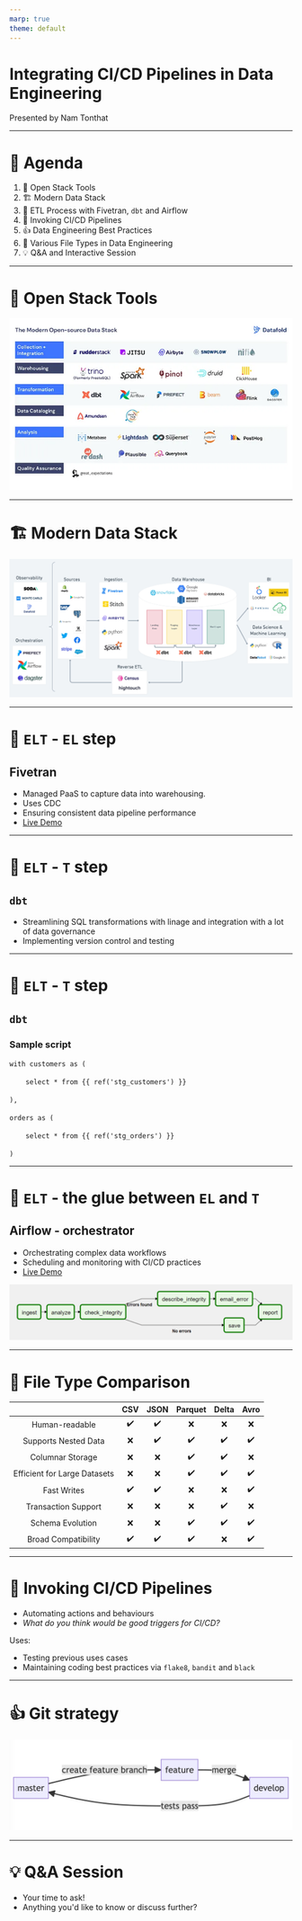 ```yaml
---
marp: true
theme: default
---
```

<style>
section {
  font-family: 'IBM Plex Mono';
}
</style>

# Integrating CI/CD Pipelines in Data Engineering
Presented by Nam Tonthat

---

# 📝 Agenda

1. 🔧 Open Stack Tools
2. 🏗️ Modern Data Stack
3. 🔄 ETL Process with Fivetran, `dbt` and Airflow
4. 🚀 Invoking CI/CD Pipelines
5. 👍 Data Engineering Best Practices
6. 📄 Various File Types in Data Engineering
7. 💡 Q&A and Interactive Session

---

# 🔧 Open Stack Tools
![Open stack tools](images/data-tools.webp)

---

# 🏗️ Modern Data Stack
![Modern Data Stack](images/modern-data-stack.webp)

---

# 🔄 `ELT` - `EL` step
## Fivetran
- Managed PaaS to capture data into warehousing. 
- Uses CDC
- Ensuring consistent data pipeline performance
- [Live Demo](https://fivetran.com/welcome/select-source?groupId=splashy_decathlon)
 
---

# 🔄 `ELT` - `T` step
## `dbt`
- Streamlining SQL transformations with linage and integration with a lot of data governance
- Implementing version control and testing


---

# 🔄 `ELT` - `T` step
## `dbt`
### Sample script 
```
with customers as (

    select * from {{ ref('stg_customers') }}

),

orders as (

    select * from {{ ref('stg_orders') }}

)
```

---

# 🔄 `ELT` - the glue between `EL` and `T`
## Airflow - orchestrator

- Orchestrating complex data workflows
- Scheduling and monitoring with CI/CD practices
- [Live Demo](http://airflow-dev.skinfra.xyz:8080/home?search=workday)

![Airflow DAG](images/airflow.png)

---

# 📄 File Type Comparison

|      | CSV | JSON | Parquet | Delta | Avro |
|:----:|:---:|:----:|:-------:|:-----:|:----:|
| Human-readable | ✔️ | ✔️ | ❌ | ❌ | ❌ |
| Supports Nested Data | ❌ | ✔️ | ✔️ | ✔️ | ✔️ |
| Columnar Storage | ❌ | ❌ | ✔️ | ✔️ | ❌ |
| Efficient for Large Datasets | ❌ | ❌ | ✔️ | ✔️ | ✔️ |
| Fast Writes | ✔️ | ✔️ | ❌ | ❌ | ✔️ |
| Transaction Support | ❌ | ❌ | ❌ | ✔️ | ❌ |
| Schema Evolution | ❌ | ❌ | ✔️ | ✔️ | ✔️ |
| Broad Compatibility | ✔️ | ✔️ | ✔️ | ❌ | ✔️ |

---

# 🚀 Invoking CI/CD Pipelines

- Automating actions and behaviours
- *What do you think would be good triggers for CI/CD?*

Uses:
- Testing previous uses cases 
- Maintaining coding best practices via `flake8`, `bandit` and `black`


---

# 👍 Git strategy

![Git strategy](images/git-strategy.jpg)

---

# 💡 Q&A Session

- Your time to ask!
- Anything you'd like to know or discuss further?
